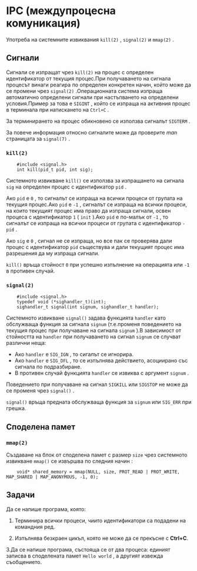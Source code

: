 # IPC (междупроцесна комуникация)

Употреба на системните извиквания `kill(2)` , `signal(2)` и `mmap(2)` .

## Сигнали

Сигнали се изпращат чрез `kill(2)` на процес с определен идентификатор от текущия процес.При получаването на сигнала процесът винаги реагира по определен конкретен начин, който може да се промени чрез `signal(2)` .Операционната система изпраща автоматично определени сигнали при настъпването на определени условия.Пример за това е `SIGINT` , който се изпраща на активния процес в терминала при натискането на `Ctrl+C` .

За терминирането на процес обикновено се използва сигналът `SIGTERM` .

За повече информация относно сигналите може да проверите *man* страницата за `signal(7)` .

### `kill(2)` 

        #include <signal.h>
        int kill(pid_t pid, int sig);

Системното извикване `kill()` се използва за изпращането на сигнала `sig` на определен процес с идентификатор `pid` .

Ако `pid` е `0` , то сигналът се изпраща на всички процеси от групата на текущия процес.Ако `pid` е `-1` , сигналът се изпраща на всички процеси, на които текущият процес има право да изпраща сигнали, освен процеса с идентификатор `1` ( `init` ).Ако `pid` е по-малък от `-1` , то сигналът се изпраща на всички процеси от групата с идентификатор `-pid` .

Ако `sig` е `0` , сигнал не се изпраща, но все пак се проверява дали процес с идентификатор `pid` съществува и дали текущият процес има разрешения да му изпраща сигнали.

`kill()` връща стойност `0` при успешно изпълнение на операцията или `-1` в противен случай.

### `signal(2)` 

        #include <signal.h>
        typedef void (*sighandler_t)(int);
        sighandler_t signal(int signum, sighandler_t handler);

Системното извикване `signal()` задава функцията `handler` като обслужваща функция за сигнала `signum` (т.е.променя поведението на текущия процес при получаване на сигнала `signum` ).В зависимост от стойността на `handler` при получаването на сигнал `signum` се случват различни неща:

* Ако `handler` е `SIG_IGN` , то сигалът се игнорира.
* Ако `handler` е `SIG_DFL` , то се изпълнява действието, асоциирано със сигнала по подразбиране.
* В противен случай функцията `handler` се извиква с аргумент `signum` .

Поведението при получаване на сигнал `SIGKILL` или `SIGSTOP` не може да се променя чрез `signal()` .

`signal()` връща предната обслужваща функция за `signum` или `SIG_ERR` при грешка.

## Споделена памет

### `mmap(2)` 

Създаване на блок от споделена памет с размер `size` чрез системното извикване `mmap()` се извършва по следния начин :

        void* shared_memory = mmap(NULL, size, PROT_READ | PROT_WRITE, MAP_SHARED | MAP_ANONYMOUS, -1, 0);

## Задачи

Да се напише програма, която:

1. Терминира всички процеси, чиито идентификатори са подадени на командния ред.

2. Изпълнява безкраен цикъл, която не може да се прекъсне с **Ctrl+C**.

3.Да се напише програма, състояща се от два процеса: единият записва в споделената памет `Hello world` , а другият извежда съобщението.

